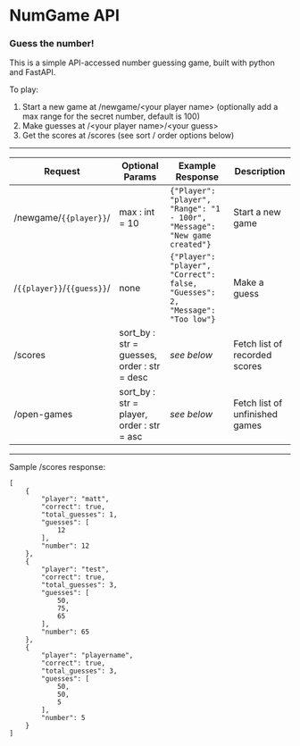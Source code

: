 # NumGame API

### Guess the number! 

This is a simple API-accessed number guessing game, built with python and FastAPI.

To play:
1. Start a new game at /newgame/\<your player name\> (optionally add a max range for the secret number, default is 100)
2. Make guesses at /\<your player name\>/\<your guess\>
3. Get the scores at /scores (see sort / order options below)

----

Request | Optional Params | Example Response | Description
|-------------------------|------------------------------------|-------------------------------------|-----------------------|
/newgame/`{{player}}`/ | max : int = 10 | `{"Player": "player", "Range": "1 - 100r", "Message": "New game created"}` | Start a new game
/`{{player}}`/`{{guess}}`/ | none | `{"Player": "player", "Correct": false, "Guesses": 2, "Message": "Too low"}` | Make a guess
/scores | sort_by : str = guesses, order : str = desc | *see below* | Fetch list of recorded scores
/open-games | sort_by : str = player, order : str = asc | *see below* | Fetch list of unfinished games

---

Sample /scores response:
```
[
    {
        "player": "matt",
        "correct": true,
        "total_guesses": 1,
        "guesses": [
            12
        ],
        "number": 12
    },
    {
        "player": "test",
        "correct": true,
        "total_guesses": 3,
        "guesses": [
            50,
            75,
            65
        ],
        "number": 65
    },
    {
        "player": "playername",
        "correct": true,
        "total_guesses": 3,
        "guesses": [
            50,
            50,
            5
        ],
        "number": 5
    }
]
```
